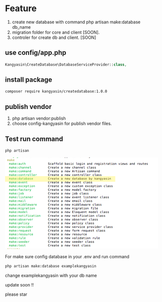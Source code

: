 # Feature

1. create new database with command php artisan make:database db_name
2. migration folder for core and client [SOON].
3. controler for create db and client. [SOON]

## use config/app.php

```php
Kangyasin\CreateDatabase\DatabaseServiceProvider::class,
```

## install package

```markdown
composer require kangyasin/createdatabase:1.0.0
```

## publish vendor

1. php artisan vendor:publish
2. choose config-kangyasin for publish vendor files.

## Test run command

```markdown
php artisan
```

![](https://github.com/kangyasin/createdatabase-laravel/blob/master/img/img-1-laravel-create-database-by-kangyasin.jpg?raw=true)



For make sure config database in your .env and run command

```markdown
php artisan make:database examplekangyasin
```

change examplekangyasin with your db name

update soon !!

please star 